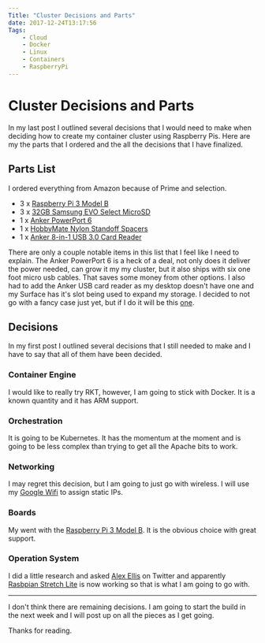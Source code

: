 ```yaml
---
Title: "Cluster Decisions and Parts"
date: 2017-12-24T13:17:56
Tags:
    - Cloud
    - Docker
    - Linux
    - Containers
    - RaspberryPi 
---
```


# Cluster Decisions and Parts

In my last post I outlined several decisions that I would need to make when deciding how to create my container cluster
using Raspberry Pis. Here are my the parts that I ordered and the all the decisions that I have finalized.

## Parts List

I ordered everything from Amazon because of Prime and selection.

* 3 x [Raspberry Pi 3 Model B](http://amzn.to/2C6i4DQ)
* 3 x [32GB Samsung EVO Select MicroSD](http://amzn.to/2D61MaK)
* 1 x [Anker PowerPort 6](http://amzn.to/2BwTh8n)
* 1 x [HobbyMate Nylon Standoff Spacers](http://amzn.to/2BwURXR)
* 1 x [Anker 8-in-1 USB 3.0 Card Reader](http://amzn.to/2DG8569)

There are only a couple notable items in this list that I feel like I need to explain. The Anker PowerPort 6 is a heck
of a deal, not only does it deliver the power needed, can grow it my my cluster, but it also ships with six one foot
micro usb cables. That saves some money from other options. I also had to add the Anker USB card reader as my desktop
doesn't have one and my Surface has it's slot being used to expand my storage. I decided to not go with a fancy case
just yet, but if I do it will be this [one](http://amzn.to/2zpMTxU).

## Decisions

In my first post I outlined several decisions that I still needed to make and I have to say that all of them have been
decided.

### Container Engine

I would like to really try RKT, however, I am going to stick with Docker. It is a known quantity and it has ARM support.

### Orchestration

It is going to be Kubernetes. It has the momentum at the moment and is going to be less complex than trying to get all
the Apache bits to work.

### Networking

I may regret this decision, but I am going to just go with wireless. I will use my [Google Wifi](http://amzn.to/2l6CKkm)
to assign static IPs.

### Boards

My went with the [Raspberry Pi 3 Model B](http://amzn.to/2C6i4DQ). It is the obvious choice with great support.

### Operation System

I did a little research and asked [Alex Ellis](https://twitter.com/alexellisuk) on Twitter and
apparently [Rasbpian Stretch Lite](https://www.raspberrypi.org/downloads/raspbian/) is now working so that is what I am
going to go with.

---

I don't think there are remaining decisions. I am going to start the build in the next week and I will post up on all
the pieces as I get going.

Thanks for reading.
